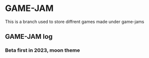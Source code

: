 # GAME-JAM #

This is a branch used to store diffrent games made under game-jams

## GAME-JAM log ##

### Beta first in 2023, moon theme ###